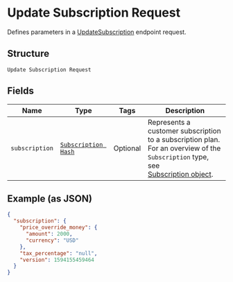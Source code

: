 
# Update Subscription Request

Defines parameters in a
[UpdateSubscription](/doc/api/subscriptions.md#update-subscription) endpoint
request.

## Structure

`Update Subscription Request`

## Fields

| Name | Type | Tags | Description |
|  --- | --- | --- | --- |
| `subscription` | [`Subscription Hash`](/doc/models/subscription.md) | Optional | Represents a customer subscription to a subscription plan.<br>For an overview of the `Subscription` type, see<br>[Subscription object](https://developer.squareup.com/docs/subscriptions-api/overview#subscription-object-overview). |

## Example (as JSON)

```json
{
  "subscription": {
    "price_override_money": {
      "amount": 2000,
      "currency": "USD"
    },
    "tax_percentage": "null",
    "version": 1594155459464
  }
}
```

